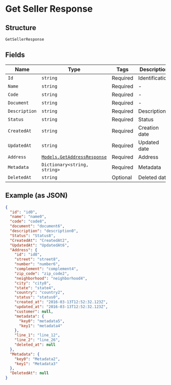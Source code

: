 
# Get Seller Response

## Structure

`GetSellerResponse`

## Fields

| Name | Type | Tags | Description |
|  --- | --- | --- | --- |
| `Id` | `string` | Required | Identification |
| `Name` | `string` | Required | - |
| `Code` | `string` | Required | - |
| `Document` | `string` | Required | - |
| `Description` | `string` | Required | Description |
| `Status` | `string` | Required | Status |
| `CreatedAt` | `string` | Required | Creation date |
| `UpdatedAt` | `string` | Required | Updated date |
| `Address` | [`Models.GetAddressResponse`](/doc/models/get-address-response.md) | Required | Address |
| `Metadata` | `Dictionary<string, string>` | Required | Metadata |
| `DeletedAt` | `string` | Optional | Deleted date |

## Example (as JSON)

```json
{
  "id": "id0",
  "name": "name0",
  "code": "code8",
  "document": "document6",
  "description": "description0",
  "Status": "Status8",
  "CreatedAt": "CreatedAt2",
  "UpdatedAt": "UpdatedAt6",
  "Address": {
    "id": "id8",
    "street": "street8",
    "number": "number6",
    "complement": "complement4",
    "zip_code": "zip_code2",
    "neighborhood": "neighborhood4",
    "city": "city8",
    "state": "state4",
    "country": "country2",
    "status": "status0",
    "created_at": "2016-03-13T12:52:32.123Z",
    "updated_at": "2016-03-13T12:52:32.123Z",
    "customer": null,
    "metadata": {
      "key0": "metadata5",
      "key1": "metadata4"
    },
    "line_1": "line_12",
    "line_2": "line_26",
    "deleted_at": null
  },
  "Metadata": {
    "key0": "Metadata2",
    "key1": "Metadata3"
  },
  "DeletedAt": null
}
```

